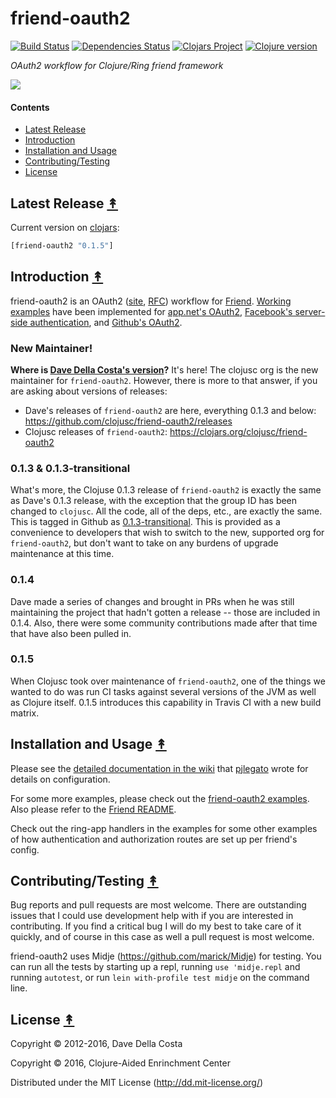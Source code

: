 # friend-oauth2
[![Build Status][travis-badge]][travis]
[![Dependencies Status][deps-badge]][deps]
[![Clojars Project][clojars-badge]][clojars]
[![Clojure version][clojure-v]][project]

*OAuth2 workflow for Clojure/Ring friend framework*

[![][logo]][logo-large]


#### Contents

* [Latest Release](#latest-release-)
* [Introduction](#introduction-)
* [Installation and Usage](#installation-and-usage-)
* [Contributing/Testing](#contributingtesting-)
* [License](#license-)


## Latest Release [&#x219F;](#contents)

Current version on [clojars][clojars]:

```clojure
[friend-oauth2 "0.1.5"]
```


## Introduction [&#x219F;](#contents)

friend-oauth2 is an OAuth2 ([site][oauth2 site], [RFC][oauth2 rfc]) workflow
for [Friend][friend url]. [Working examples][friend oauth2 examples] have been
implemented for [app.net's OAuth2][app.net's OAuth2],
[Facebook's server-side authentication][Facebook's auth], and
[Github's OAuth2][Github's OAuth2].


### New Maintainer!

**Where is [Dave Della Costa's version][Dave Della Costa's version]?** It's here!
The clojusc org is the new maintainer for `friend-oauth2`. However, there is
more to that answer, if you are asking about versions of releases:

* Dave's releases of `friend-oauth2` are here, everything 0.1.3 and below:
  https://github.com/clojusc/friend-oauth2/releases
* Clojusc releases of `friend-oauth2`: https://clojars.org/clojusc/friend-oauth2


### 0.1.3 & 0.1.3-transitional

What's more, the Clojuse 0.1.3 release of `friend-oauth2` is exactly the same as
Dave's 0.1.3 release, with the exception that the group ID has been changed to
`clojusc`. All the code, all of the deps, etc., are exactly the same. This is
tagged in Github as [0.1.3-transitional][0.1.3-transitional]. This is provided as
a convenience to developers that wish to switch to the new, supported org for
`friend-oauth2`, but don't want to take on any burdens of upgrade maintenance at
this time.


### 0.1.4

Dave made a series of changes and brought in PRs when he was still maintaining
the project that hadn't gotten a release -- those are included in 0.1.4. Also,
there were some community contributions made after that time that have also
been pulled in.


### 0.1.5

When Clojusc took over maintenance of `friend-oauth2`, one of the things we
wanted to do was run CI tasks against several versions of the JVM as well as
Clojure itself. 0.1.5 introduces this capability in Travis CI with a new build
matrix.



## Installation and Usage [&#x219F;](#contents)

Please see the [detailed documentation in the wiki][docs] that
[pjlegato](https://github.com/pjlegato) wrote for details on configuration.

For some more examples, please check out the
[friend-oauth2 examples][friend oauth2 examples]. Also please refer to the
[Friend README][friend url].

Check out the ring-app handlers in the examples for some other examples of
how authentication and authorization routes are set up per friend's config.


## Contributing/Testing [&#x219F;](#contents)

Bug reports and pull requests are most welcome.  There are outstanding issues
that I could use development help with if you are interested in contributing.
If you find a critical bug I will do my best to take care of it quickly, and
of course in this case as well a pull request is most welcome.

friend-oauth2 uses Midje (https://github.com/marick/Midje) for testing.  You
can run all the tests by starting up a repl, running `use 'midje.repl` and
running `autotest`, or run `lein with-profile test midje` on the command line.


## License [&#x219F;](#contents)

Copyright © 2012-2016, Dave Della Costa

Copyright © 2016, Clojure-Aided Enrinchment Center

Distributed under the MIT License (http://dd.mit-license.org/)

[oauth2 site]: https://oauth.net/2/
[oauth2 rfc]: https://tools.ietf.org/html/rfc6749
[friend url]: https://github.com/cemerick/friend
[friend oauth2 examples]: https://github.com/clojusc/friend-oauth2-examples
[app.net's OAuth2]: https://github.com/appdotnet/api-spec/blob/master/auth.md
[Facebook's auth]: https://developers.facebook.com/docs/authentication/server-side/
[Github's OAuth2]: http://developer.github.com/v3/oauth/
[docs]: https://github.com/clojusc/friend-oauth2/wiki
[Dave Della Costa's version]: https://github.com/ddellacosta/friend-oauth2/
[0.1.3-transitional]: https://github.com/clojusc/friend-oauth2/releases/tag/0.1.3-transitional

[travis]: https://travis-ci.org/clojusc/friend-oauth2
[travis-badge]: https://travis-ci.org/clojusc/friend-oauth2.png?branch=master
[deps]: http://jarkeeper.com/clojusc/friend-oauth2
[deps-badge]: http://jarkeeper.com/clojusc/friend-oauth2/status.svg
[logo]: resources/images/friend-oauth-logo-x250.png
[logo-large]: resources/images/friend-oauth-logo-x1000.png
[tag-badge]: https://img.shields.io/github/tag/clojusc/friend-oauth2.svg
[tag]: https://github.com/clojusc/friend-oauth2/tags
[clojure-v]: https://img.shields.io/badge/Clojure-1.5+-blue.svg
[project]: https://github.com/clojusc/friend-oauth2/blob/master/project.clj
[clojars]: https://clojars.org/clojusc/friend-oauth2
[clojars-badge]: https://img.shields.io/clojars/v/friend-oauth2.svg
